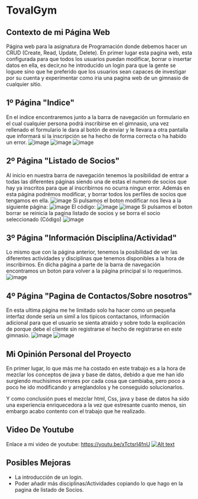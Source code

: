 # TovalGym
## Contexto de mi Página Web
Página web para la asignatura de Programación donde debemos hacer un CRUD (Create, Read, Update, Delete).
En primer lugar esta pagina web, esta configurada para que todos los usuarios puedan modificar, borrar o insertar datos en ella, es decir,no he introducido un login para que la gente se loguee sino que he preferido que los usuarios sean capaces de investigar por su cuenta y experimentar como iria una pagina web de un gimnasio de cualquier sitio.

## 1º Página "Indice"
En el indice encontraremos junto a la barra de navegación un formulario en el cual cualquier persona podrá inscribirse en el gimnasio, una vez rellenado el formulario le  dara al botón de enviar y le llevara a otra pantalla que informará si la inscripción se ha hecho de forma correcta o ha habido un error.
![image](https://user-images.githubusercontent.com/91873665/155104868-756c4eb6-4b49-41ea-898d-15fbcbf1b032.png)
![image](https://user-images.githubusercontent.com/91873665/155105043-698c5ff5-f1d5-428b-baf1-a99e7b8649ee.png)
![image](https://user-images.githubusercontent.com/91873665/155105088-d3886552-8555-4365-9050-096c2438e809.png)

## 2º Página "Listado de Socios"
Al inicio en nuestra barra de navegación tenemos la posibilidad de entrar a todas las diferentes páginas siendo una de estas el numero de socios que hay ya inscritos para que al inscribirnos no ocurra ningun error. Además en esta página podrémos modificar, y borrar todos los perfiles de socios que tengamos en ella. 
![image](https://user-images.githubusercontent.com/91873665/155106164-4409fd7d-1852-447e-b2c0-1c85761fc736.png)
Si pulsamos el boton modificar nos lleva a la siguiente página:
![image](https://user-images.githubusercontent.com/91873665/155107153-5548d2dc-d72d-4730-b419-63dd301601c4.png)
El código:
![image](https://user-images.githubusercontent.com/91873665/155106958-c7508403-9d5a-4b05-b37d-aedf2530e012.png)
![image](https://user-images.githubusercontent.com/91873665/155107502-e8bd74df-33cd-4b17-88b4-be005d0179d2.png)
Si pulsamos el boton borrar se reinicia la pagina listado de socios y se borra el socio seleccionado (Código)
![image](https://user-images.githubusercontent.com/91873665/155106859-cde7f7d1-41d2-4265-95f4-29d5daf8169e.png)

## 3º Página "Información Disciplina/Actividad"
Lo mismo que con la página anterior, tenemos la posibilidad de ver las diferentes actividades y disciplinas que tenemos disponibles a la hora de inscribirnos. En dicha página a parte de la barra de navegación encontramos un boton para volver a la página principal si lo requerimos.
![image](https://user-images.githubusercontent.com/91873665/155108020-5b411e54-5acf-4b82-a398-1a09e364b8b2.png)

## 4º Página "Pagina de Contactos/Sobre nosotros"
En esta ultima página me he limitado solo ha hacer como un pequeña interfaz donde sería un simil a los tipicos contactanos, información adicional para que el usuario se sienta atraido y sobre todo la explicación de porque debe el cliente sin registrarse el hecho de registrarse en este gimnasio.
![image](https://user-images.githubusercontent.com/91873665/155108870-765b60f5-e58a-47d8-a185-464bfe51e45f.png)
![image](https://user-images.githubusercontent.com/91873665/155108980-9c2fba3a-e199-4aef-8b93-778379c2fbf6.png)

## Mi Opinión Personal del Proyecto
En primer lugar, lo que más me ha costado en este trabajo es a la hora de mezclar los conceptos de java y base de datos, debido a que me han ido surgiendo muchisimos errores por cada cosa que cambiaba, pero poco a poco he ido modificando y arreglandolos y he conseguido solucionarlos.

Y como conclusión pues el mezclar html, Css, java y base de datos ha sido una experiencia enriquecedora a la vez que estresante cuanto menos, sin embargo acabo contento con el trabajo que he realizado.

## Video De Youtube
Enlace a mi video de youtube: https://youtu.be/xTctsrI4fnU
[![Alt text](https://user-images.githubusercontent.com/91873665/155391001-62308bef-5102-47eb-b381-1782a568abd1.png)](https://youtu.be/xTctsrI4fnU)

## Posibles Mejoras
- La introducción de un login.
- Poder añadir más disciplinas/Actividades copiando lo que hago en la pagina de listado de Socios.
